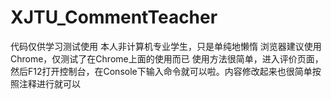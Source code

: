 # XJTU_CommentTeacher
代码仅供学习测试使用
本人非计算机专业学生，只是单纯地懒惰
浏览器建议使用Chrome，仅测试了在Chrome上面的使用而已
使用方法很简单，进入评价页面，然后F12打开控制台，在Console下输入命令就可以啦。内容修改起来也很简单按照注释进行就可以
